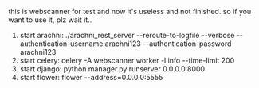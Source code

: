 this is webscanner for test
and now it's useless and not finished.
so if you want to use it, plz wait it..



1. start arachni:   ./arachni_rest_server --reroute-to-logfile --verbose --authentication-username arachni123 --authentication-password arachni123
2. start celery:    celery -A webscanner worker -l info --time-limit 200
3. start django:    python manager.py runserver 0.0.0.0:8000
4. start flower:    flower --address=0.0.0.0:5555

